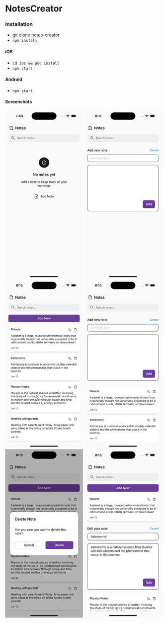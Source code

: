 # NotesCreator

### Installation

- git clone notes-creator
- `npm install`

#### iOS

- `cd ios && pod install`
- `npm start`

#### Android

- `npm start`

#### Screenshots

<img src="./assets/appScreenshots/screen1.png" width="250">
<img src="./assets/appScreenshots/screen2.png" width="250">
<img src="./assets/appScreenshots/screen3.png" width="250">
<img src="./assets/appScreenshots/screen4.png" width="250">
<img src="./assets/appScreenshots/screen5.png" width="250">
<img src="./assets/appScreenshots/screen6.png" width="250">
